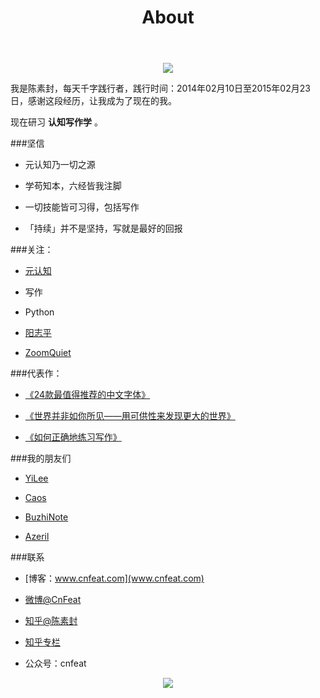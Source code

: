 ﻿---
layout: page
title: "About"
description: "学苟知本，六经皆我注脚 "
header-img: "img/green.jpg"
---

<center>
    <p><img src="http://7xlfkx.com1.z0.glb.clouddn.com/white2.jpg" align="center"></p>
</center>


我是陈素封，每天千字践行者，践行时间：2014年02月10日至2015年02月23日，感谢这段经历，让我成为了现在的我。




现在研习 **认知写作学** 。




###坚信



- 元认知乃一切之源

- 学苟知本，六经皆我注脚 

- 一切技能皆可习得，包括写作

- 「持续」并不是坚持，写就是最好的回报





###关注：



- [元认知](http://www.mesule.com/)

- 写作
- Python
- [阳志平](http://www.yangzhiping.com/)

- [ZoomQuiet](http://blog.zoomquiet.io/)







###代表作：

- [《24款最值得推荐的中文字体》](http://cnfeat.com/blog/2015/05/22/a-24-chinese-fonts/)

- [《世界并非如你所见——用可供性来发现更大的世界》](http://cnfeat.com/blog/2015/05/01/affordance/)
- [《如何正确地练习写作》](http://cnfeat.com/blog/2015/03/02/how-to-write/)





###我的朋友们


- [YiLee](http://yilee.me)

- [Caos](http://caos.me)

- [BuzhiNote](http://BuzhiNote.com)

- [Azeril](http://azeril.me)




###联系

- [博客：www.cnfeat.com](www.cnfeat.com)
- [微博@CnFeat](http://weibo.com/207775270)
- [知乎@陈素封](http://www.zhihu.com/people/Feat)
- [知乎专栏](http://zhuanlan.zhihu.com/cnfeat)


- 公众号：cnfeat




<center>
    <p><img src="http://i173.photobucket.com/albums/w63/cnfeat/2015-08-29-2_zpsqj7po8eo.png" align="center"></p>
</center>







